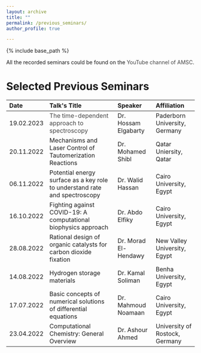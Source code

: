 ```yaml
---
layout: archive
title: ""
permalink: /previous_seminars/
author_profile: true

---
```


{% include base_path %}

All the recorded seminars could be found on the <a style="color: #454545; text-decoration:none" href="www.youtube.com/@amsc2021/">YouTube channel of AMSC</a>.

Selected Previous Seminars
============

| Date | Talk's Title | Speaker | Affiliation |
|:---- |:------------ |:------- |:------------|
| 19.02.2023 | <a style="color: #454545; text-decoration:none" href="[www.youtube.com/@amsc2021/](https://www.youtube.com/watch?v=eOXjIe2c2Z4)">The time-dependent approach to spectroscopy</a> | Dr. Hossam Elgabarty | Paderborn University, Germany |
| 20.11.2022 | Mechanisms and Laser Control of Tautomerization Reactions | Dr. Mohamed Shibl | Qatar Uniersity, Qatar | 
| 06.11.2022 | Potential energy surface as a key role to understand rate and spectroscopy | Dr. Walid Hassan | Cairo University, Egypt |
| 16.10.2022 | Fighting against COVID-19: A computational biophysics approach | Dr. Abdo Elfiky | Cairo University, Egypt |
| 28.08.2022 | Rational design of organic catalysts for carbon dioxide fixation | Dr. Morad El-Hendawy | New Valley University, Egypt |
| 14.08.2022 | Hydrogen storage materials | Dr. Kamal Soliman | Benha University, Egypt |
| 17.07.2022 | Basic concepts of numerical solutions of differential equations | Dr. Mahmoud Noamaan | Cairo University, Egypt | 
| 23.04.2022 | Computational Chemistry: General Overview | Dr. Ashour Ahmed | University of Rostock, Germany |
